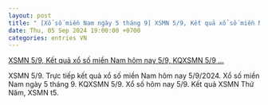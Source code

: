 ```yaml
---
layout: post
title: " [Xổ số miền Nam ngày 5 tháng 9] XSMN 5/9, Kết quả xổ số miền Nam hôm nay 5/9, KQXSMN 5/9 ..."
date: Thu, 05 Sep 2024 19:00:00 +0700
categories: entries VN
---
```

[XSMN 5/9, Kết quả xổ số miền Nam hôm nay 5/9, KQXSMN 5/9 ...](https://congthuong.vn/xsmn-ket-qua-xo-so-mien-nam-hom-nay-592024-xo-so-mien-nam-ngay-5-thang-9truc-tiep-xsmn-59-343561.html)

XSMN 5/9. Trực tiếp kết quả xổ số miền Nam hôm nay 5/9/2024. Xổ số miền Nam ngày 5 tháng 9. KQXSMN 5/9. Xổ số hôm nay 5/9. Kết quả XSMN Thứ Năm, XSMN t5.

